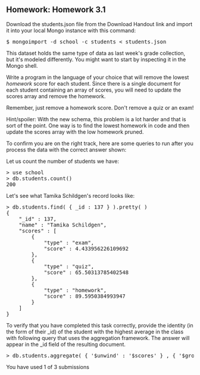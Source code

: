 <div><h2 class="problem-header">
  Homework: Homework 3.1
</h2>

<section class="problem"><div>Download the students.json file from the Download Handout link and import it into your local Mongo instance with this command:

<pre>$ mongoimport -d school -c students &lt; students.json
</pre>

<p>
This dataset holds the same type of data as last week's grade collection, but it's modeled differently. You might want to start by inspecting it in the Mongo shell.
</p><p>
Write a program in the language of your choice that will remove the lowest <em>homework</em> score for each student. Since there is a single document for each student containing an array of scores, you will need to update the scores array and remove the homework. </p>

<p>Remember, just remove a homework score. Don't remove a quiz or an exam!
</p><p>
Hint/spoiler: With the new schema, this problem is a lot harder and that is sort of the point. One way is to find the lowest homework in code and then update the scores array with the low homework pruned.
</p><p>
To confirm you are on the right track, here are some queries to run after you process the data with the correct answer shown:
</p><p>

Let us count the number of students we have:
</p>
<pre>&gt; use school
&gt; db.students.count()
200
</pre>

Let's see what Tamika Schildgen's record looks like:
<pre>&gt; db.students.find( { _id : 137 } ).pretty( )
{
	"_id" : 137,
	"name" : "Tamika Schildgen",
	"scores" : [
		{
			"type" : "exam",
			"score" : 4.433956226109692
		},
		{
			"type" : "quiz",
			"score" : 65.50313785402548
		},
		{
			"type" : "homework",
			"score" : 89.5950384993947
		}
	]
}
</pre>
<p>
To verify that you have completed this task correctly, provide the identity (in the form of their _id) of the student with the highest average in the class with following query that uses the aggregation framework. The answer will appear in the _id field of the resulting document.
</p>
<pre>&gt; db.students.aggregate( { '$unwind' : '$scores' } , { '$group' : { '_id' : '$_id' , 'average' : { $avg : '$scores.score' } } } , { '$sort' : { 'average' : -1 } } , { '$limit' : 1 } )
</pre>
</div>

  <section class="action"><input type="hidden" value="Homework: Homework 3.1" name="problem_id"><section class="submission_feedback">
      You have used 1 of 3 submissions
    </section></section></section></div>
